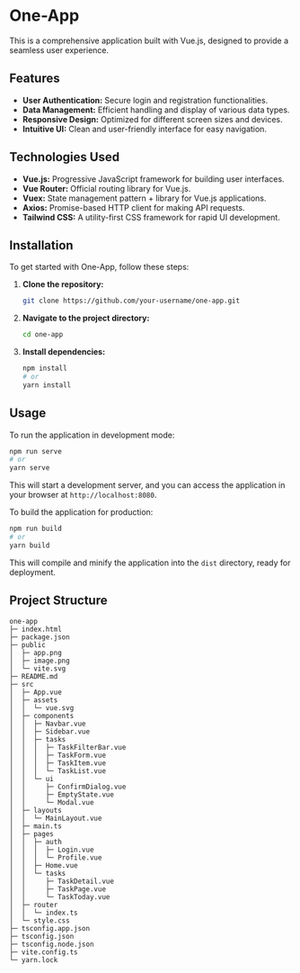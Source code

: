 # One-App

This is a comprehensive application built with Vue.js, designed to provide a seamless user experience.

## Features

- **User Authentication:** Secure login and registration functionalities.
- **Data Management:** Efficient handling and display of various data types.
- **Responsive Design:** Optimized for different screen sizes and devices.
- **Intuitive UI:** Clean and user-friendly interface for easy navigation.

## Technologies Used

- **Vue.js:** Progressive JavaScript framework for building user interfaces.
- **Vue Router:** Official routing library for Vue.js.
- **Vuex:** State management pattern + library for Vue.js applications.
- **Axios:** Promise-based HTTP client for making API requests.
- **Tailwind CSS:** A utility-first CSS framework for rapid UI development.

## Installation

To get started with One-App, follow these steps:

1. **Clone the repository:**
   ```bash
   git clone https://github.com/your-username/one-app.git
   ```

2. **Navigate to the project directory:**
   ```bash
   cd one-app
   ```

3. **Install dependencies:**
   ```bash
   npm install
   # or
   yarn install
   ```

## Usage

To run the application in development mode:

```bash
npm run serve
# or
yarn serve
```

This will start a development server, and you can access the application in your browser at `http://localhost:8080`.

To build the application for production:

```bash
npm run build
# or
yarn build
```

This will compile and minify the application into the `dist` directory, ready for deployment.

## Project Structure

```
one-app
├─ index.html
├─ package.json
├─ public
│  ├─ app.png
│  ├─ image.png
│  └─ vite.svg
├─ README.md
├─ src
│  ├─ App.vue
│  ├─ assets
│  │  └─ vue.svg
│  ├─ components
│  │  ├─ Navbar.vue
│  │  ├─ Sidebar.vue
│  │  ├─ tasks
│  │  │  ├─ TaskFilterBar.vue
│  │  │  ├─ TaskForm.vue
│  │  │  ├─ TaskItem.vue
│  │  │  └─ TaskList.vue
│  │  └─ ui
│  │     ├─ ConfirmDialog.vue
│  │     ├─ EmptyState.vue
│  │     └─ Modal.vue
│  ├─ layouts
│  │  └─ MainLayout.vue
│  ├─ main.ts
│  ├─ pages
│  │  ├─ auth
│  │  │  ├─ Login.vue
│  │  │  └─ Profile.vue
│  │  ├─ Home.vue
│  │  └─ tasks
│  │     ├─ TaskDetail.vue
│  │     ├─ TaskPage.vue
│  │     └─ TaskToday.vue
│  ├─ router
│  │  └─ index.ts
│  └─ style.css
├─ tsconfig.app.json
├─ tsconfig.json
├─ tsconfig.node.json
├─ vite.config.ts
└─ yarn.lock

```